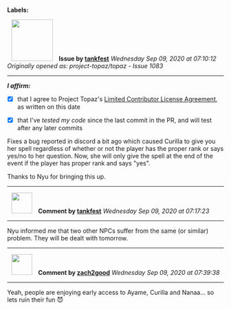 **Labels:**



<a href="https://github.com/tankfest"><img src="https://avatars1.githubusercontent.com/u/37684138?v=4" width="96" height="96" hspace="10"></img></a> **Issue by [tankfest](https://github.com/tankfest)**
_Wednesday Sep 09, 2020 at 07:10:12_
_Originally opened as: project-topaz/topaz - Issue 1083_

----

<!-- place 'x' mark between square [] brackets to affirm: -->
**_I affirm:_**
- [x] that I agree to Project Topaz's [Limited Contributor License Agreement](http://project-topaz.com/blob/release/CONTRIBUTOR_AGREEMENT.md), as written on this date
- [x] that I've _tested my code_ since the last commit in the PR, and will test after any later commits

Fixes a bug reported in discord a bit ago which caused Curilla to give you her spell regardless of whether or not the player has the proper rank or says yes/no to her question.  Now, she will only give the spell at the end of the event if the player has proper rank and says "yes".

Thanks to Nyu for bringing this up.


----
<a href="https://github.com/tankfest"><img src="https://avatars1.githubusercontent.com/u/37684138?v=4" width="48" height="48" hspace="10"></img></a> **Comment by [tankfest](https://github.com/tankfest)**
_Wednesday Sep 09, 2020 at 07:17:23_

----

Nyu informed me that two other NPCs suffer from the same (or similar) problem.  They will be dealt with tomorrow.


----
<a href="https://github.com/zach2good"><img src="https://avatars3.githubusercontent.com/u/1389729?v=4" width="48" height="48" hspace="10"></img></a> **Comment by [zach2good](https://github.com/zach2good)**
_Wednesday Sep 09, 2020 at 07:39:38_

----

Yeah, people are enjoying early access to Ayame, Curilla and Nanaa... so lets ruin their fun 😈 
